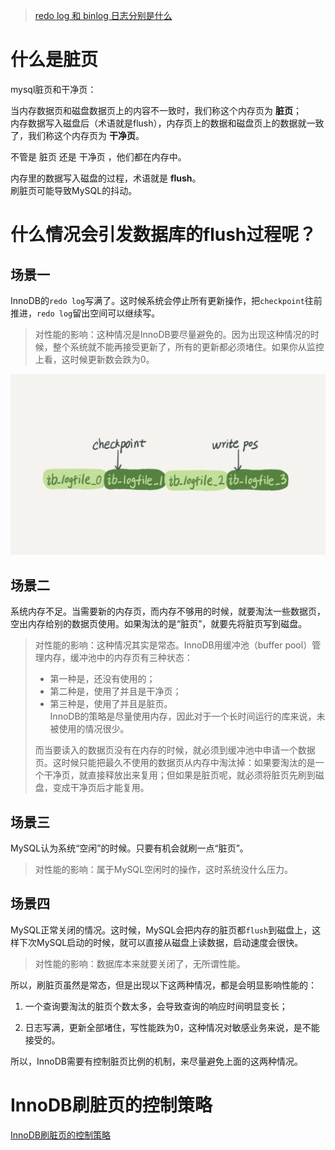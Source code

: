
> [redo log 和 binlog 日志分别是什么](https://github.com/ProgrammerGoGo/document/blob/main/MySQL/redo%20log%20%E5%92%8C%20binlog%20%E6%97%A5%E5%BF%97%E5%88%86%E5%88%AB%E6%98%AF%E4%BB%80%E4%B9%88.md)

# 什么是脏页
mysql脏页和干净页：  

当内存数据页和磁盘数据页上的内容不一致时，我们称这个内存页为 **脏页**；  
内存数据写入磁盘后（术语就是flush），内存页上的数据和磁盘页上的数据就一致了，我们称这个内存页为 **干净页**。  

不管是 脏页 还是 干净页 ，他们都在内存中。  

内存里的数据写入磁盘的过程，术语就是 **flush**。  
刷脏页可能导致MySQL的抖动。

# 什么情况会引发数据库的flush过程呢？

## 场景一
InnoDB的`redo log`写满了。这时候系统会停止所有更新操作，把`checkpoint`往前推进，`redo log`留出空间可以继续写。

> 对性能的影响：这种情况是InnoDB要尽量避免的。因为出现这种情况的时候，整个系统就不能再接受更新了，所有的更新都必须堵住。如果你从监控上看，这时候更新数会跌为0。

![redo log指针](image/redo%20log指针.png)

## 场景二
系统内存不足。当需要新的内存页，而内存不够用的时候，就要淘汰一些数据页，空出内存给别的数据页使用。如果淘汰的是“脏页”，就要先将脏页写到磁盘。

> 对性能的影响：这种情况其实是常态。InnoDB用缓冲池（buffer pool）管理内存，缓冲池中的内存页有三种状态：  
> * 第一种是，还没有使用的；  
> * 第二种是，使用了并且是干净页；
> * 第三种是，使用了并且是脏页。  
> InnoDB的策略是尽量使用内存，因此对于一个长时间运行的库来说，未被使用的情况很少。
>
> 而当要读入的数据页没有在内存的时候，就必须到缓冲池中申请一个数据页。这时候只能把最久不使用的数据页从内存中淘汰掉：如果要淘汰的是一个干净页，就直接释放出来复用；但如果是脏页呢，就必须将脏页先刷到磁盘，变成干净页后才能复用。

## 场景三
MySQL认为系统“空闲”的时候。只要有机会就刷一点“脏页”。
> 对性能的影响：属于MySQL空闲时的操作，这时系统没什么压力。

## 场景四
MySQL正常关闭的情况。这时候，MySQL会把内存的脏页都`flush`到磁盘上，这样下次MySQL启动的时候，就可以直接从磁盘上读数据，启动速度会很快。

> 对性能的影响：数据库本来就要关闭了，无所谓性能。


所以，刷脏页虽然是常态，但是出现以下这两种情况，都是会明显影响性能的：
1. 一个查询要淘汰的脏页个数太多，会导致查询的响应时间明显变长；

2. 日志写满，更新全部堵住，写性能跌为0，这种情况对敏感业务来说，是不能接受的。

所以，InnoDB需要有控制脏页比例的机制，来尽量避免上面的这两种情况。

# InnoDB刷脏页的控制策略

[InnoDB刷脏页的控制策略](https://funnylog.gitee.io/mysql45/12%E8%AE%B2%E4%B8%BA%E4%BB%80%E4%B9%88%E6%88%91%E7%9A%84MySQL%E4%BC%9A%E2%80%9C%E6%8A%96%E2%80%9D%E4%B8%80%E4%B8%8B.html)








